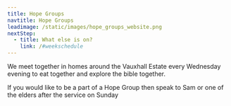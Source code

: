 ```yaml
---
title: Hope Groups
navtitle: Hope Groups
leadimage: /static/images/hope_groups_website.png
nextStep:
  - title: What else is on?
    link: /#weekschedule
---
```

W﻿e meet together in homes around the Vauxhall Estate every Wednesday evening to eat together and explore the bible together.

I﻿f you would like to be a part of a Hope Group then speak to Sam or one of the elders after the service on Sunday